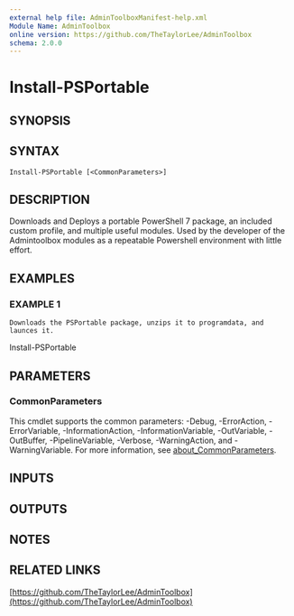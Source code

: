 ```yaml
---
external help file: AdminToolboxManifest-help.xml
Module Name: AdminToolbox
online version: https://github.com/TheTaylorLee/AdminToolbox
schema: 2.0.0
---
```


# Install-PSPortable

## SYNOPSIS

## SYNTAX

```
Install-PSPortable [<CommonParameters>]
```

## DESCRIPTION
Downloads and Deploys a portable PowerShell 7 package, an included custom profile, and multiple useful modules.
Used by the developer of the Admintoolbox modules as a repeatable Powershell environment with little effort.

## EXAMPLES

### EXAMPLE 1
```
Downloads the PSPortable package, unzips it to programdata, and launces it.
```

Install-PSPortable

## PARAMETERS

### CommonParameters
This cmdlet supports the common parameters: -Debug, -ErrorAction, -ErrorVariable, -InformationAction, -InformationVariable, -OutVariable, -OutBuffer, -PipelineVariable, -Verbose, -WarningAction, and -WarningVariable. For more information, see [about_CommonParameters](http://go.microsoft.com/fwlink/?LinkID=113216).

## INPUTS

## OUTPUTS

## NOTES

## RELATED LINKS

[https://github.com/TheTaylorLee/AdminToolbox](https://github.com/TheTaylorLee/AdminToolbox)

